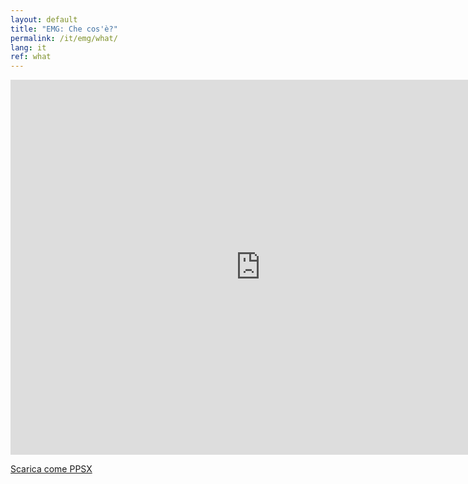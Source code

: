 ```yaml
---
layout: default
title: "EMG: Che cos'è?"
permalink: /it/emg/what/
lang: it
ref: what
---
```


<iframe src="https://onedrive.live.com/embed?cid=E964CF1763131888&resid=E964CF1763131888%21520&authkey=ACoBDQ5x7JQK7Vw&em=2" width="800" height="600" frameborder="0" scrolling="no"></iframe>

[Scarica come PPSX](/assets/pptx/it_what_is_emg.ppsx)
